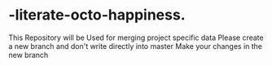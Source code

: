 # -literate-octo-happiness.
This Repository will be Used for merging project specific data
Please create a new branch and don't write directly into master
Make your changes in the new branch